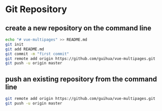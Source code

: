 Git Repository
===

## create a new repository on the command line
```bash
echo "# vue-multipages" >> README.md
git init
git add README.md
git commit -m "first commit"
git remote add origin https://github.com/guihua/vue-multipages.git
git push -u origin master
```


## push an existing repository from the command line
```bash
git remote add origin https://github.com/guihua/vue-multipages.git
git push -u origin master
```